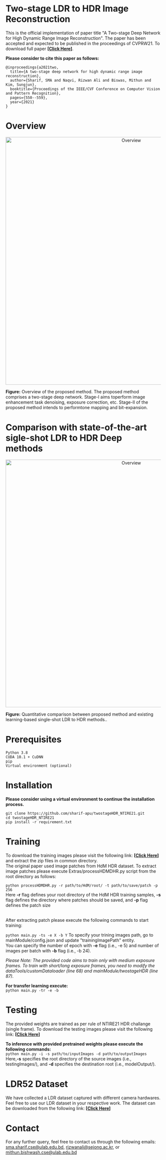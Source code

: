 # Two-stage LDR to HDR Image Reconstruction
This is the official implementation of paper title "A Two-stage Deep Network for High Dynamic Range Image Reconstruction". The paper has been accepted and expected to be published in the proceedings of CVPRW21. To download full paper **[[Click Here](https://arxiv.org/abs/2104.09386)]**.


**Please consider to cite this paper as follows:**
```
@inproceedings{a2021two,
  title={A two-stage deep network for high dynamic range image reconstruction},
  author={Sharif, SMA and Naqvi, Rizwan Ali and Biswas, Mithun and Kim, Sungjun},
  booktitle={Proceedings of the IEEE/CVF Conference on Computer Vision and Pattern Recognition},
  pages={550--559},
  year={2021}
}
```

# Overview
<p align="center">
<img width=800 align="center" src = "https://github.com/sharif-apu/twostageHDR_NTIRE21/blob/master/images/overviewUp.png" alt="Overview"> </br>
</p>

**Figure:** Overview of the proposed method.  The proposed method comprises a two-stage deep network.  Stage-I aims toperform image enhancement task denoising, exposure correction, etc.  Stage-II of the proposed method intends to performtone mapping and bit-expansion.


# Comparison with state-of-the-art sigle-shot LDR to HDR Deep methods </br>

<p align="center">
<img width=800 align="center" src = "https://github.com/sharif-apu/twostageHDR_NTIRE21/blob/master/images/comp.png" alt="Overview"> </br>
</p>

**Figure:** Quantitative comparison between proposed method and existing learning-based single-shot LDR to HDR methods..

# Prerequisites
```
Python 3.8
CUDA 10.1 + CuDNN
pip
Virtual environment (optional)
```

# Installation
**Please consider using a virtual environment to continue the installation process.**
```
git clone https://github.com/sharif-apu/twostageHDR_NTIRE21.git
cd twostageHDR_NTIRE21
pip install -r requirement.txt
```
# Training
To download the training images please visit the following link: **[[Click Here](https://competitions.codalab.org/competitions/28161#participate)]** and extract the zip files in common directory.</br> 
The original paper used image patches from HdM HDR dataset. To extract image patches please execute Extras/processHDMDHR.py script from the root directory as follows:

```python processHDMDHR.py -r path/to/HdM/root/ -t path/to/save/patch -p 256```
</br> Here **-r** flag defines your root directory of the HdM HDR training samples, **-s** flag defines the directory where patches should be saved, and **-p** flag defines the patch size</br>

</br> After extracting patch please execute the following commands to start training:

```python main.py -ts -e X -b Y```
To specify your trining images path, go to mainModule/config.json and update "trainingImagePath" entity. </br>You can specify the number of epoch with **-e** flag (i.e., -e 5) and number of images per batch with **-b** flag (i.e., -b 24).</br>

*Please Note: The provided code aims to train only with medium exposure frames. To train with short/long exposure frames, you need to modify the dataTools/customDataloader (line 68) and mainModule/twostageHDR (line 87).*

**For transfer learning execute:**</br>
```python main.py -tr -e -b ```

# Testing
The provided weights are trained as per rule of NTIRE21 HDR challange (single frame). To download the testing images please visit the following link: **[[Click Here](https://competitions.codalab.org/competitions/28161#participate)]**

**To inference with provided pretrained weights please execute the following commands:**</br>
```python main.py -i -s path/to/inputImages -d path/to/outputImages ``` </br>
Here,**-s** specifies the root directory of the source images
 (i.e., testingImages/), and **-d** specifies the destination root (i.e., modelOutput/).

# LDR52 Dataset
We have collected a LDR dataset captured with different camera hardwares. Feel free to use our LDR dataset in your respective work. The dataset can be downloaded from the following link: **[[Click Here](https://drive.google.com/drive/u/1/folders/1vX4rM_953pAk83vNeWheiOiLzlnysZe9)]**
# Contact
For any further query, feel free to contact us through the following emails: sma.sharif.cse@ulab.edu.bd, rizwanali@sejong.ac.kr, or mithun.bishwash.cse@ulab.edu.bd

